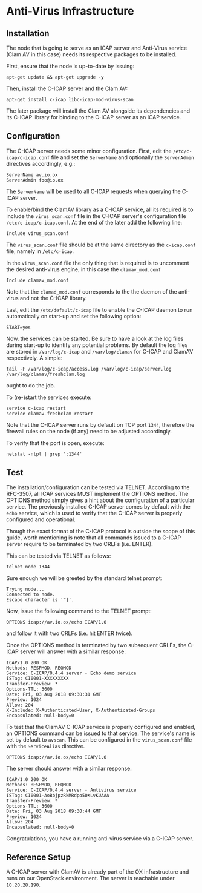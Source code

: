 # Anti-Virus Infrastructure

## Installation
The node that is going to serve as an ICAP server and Anti-Virus service (Clam AV in this case) needs its respective packages to be installed.

First, ensure that the node is up-to-date by issuing:
```
apt-get update && apt-get upgrade -y
```

Then, install the C-ICAP server and the Clam AV:
```
apt-get install c-icap libc-icap-mod-virus-scan
```

The later package will install the Clam AV alongside its dependencies and its C-ICAP library for binding to the C-ICAP server as an ICAP service.

## Configuration
The C-ICAP server needs some minor configuration. First, edit the `/etc/c-icap/c-icap.conf` file and set the `ServerName` and optionally the `ServerAdmin` directives accordingly, e.g.:
```
ServerName av.io.ox
ServerAdmin foo@io.ox
```
The `ServerName` will be used to all C-ICAP requests when querying the C-ICAP server.

To enable/bind the ClamAV library as a C-ICAP service, all its required is to include the `virus_scan.conf` file in the C-ICAP server's configuration file `/etc/c-icap/c-icap.conf`. At the end of the later add the following line:
```
Include virus_scan.conf
```
The `virus_scan.conf` file should be at the same directory as the `c-icap.conf` file, namely in `/etc/c-icap`.

In the `virus_scan.conf` file the only thing that is required is to uncomment the desired anti-virus engine, in this case the `clamav_mod.conf`
```
Include clamav_mod.conf
```
Note that the `clamad_mod.conf` corresponds to the the daemon of the anti-virus and not the C-ICAP library.

Last, edit the `/etc/default/c-icap` file to enable the C-ICAP daemon to run automatically on start-up and set the following option:
```
START=yes
```

Now, the services can be started. Be sure to have a look at the log files during start-up to identify any potential problems. By default the log files are stored in `/var/log/c-icap` and `/var/log/clamav` for C-ICAP and ClamAV respectively. A simple:
```
tail -F /var/log/c-icap/access.log /var/log/c-icap/server.log /var/log/clamav/freshclam.log
```
ought to do the job.

To (re-)start the services execute:
```
service c-icap restart
service clamav-freshclam restart
```

Note that the C-ICAP server runs by default on TCP port  ```1344```, therefore the firewall rules on the node (if any) need to be adjusted accordingly.

To verify that the port is open, execute:
```
netstat -ntpl | grep ':1344'
```

## Test

The installation/configuration can be tested via TELNET. According to the RFC-3507, all ICAP services MUST implement the OPTIONS method. The OPTIONS method simply gives a hint about the configuration of a particular service. The previously installed C-ICAP server comes by default with the ```echo``` service, which is used to verify that the C-ICAP server is properly configured and operational. 

Though the exact format of the C-ICAP protocol is outside the scope of this guide, worth mentioning is note that all commands issued to a C-ICAP server require to be terminated by two CRLFs (i.e. ENTER).

This can be tested via TELNET as follows:
```
telnet node 1344
```

Sure enough we will be greeted by the standard telnet prompt:
```
Trying node...
Connected to node.
Escape character is '^]'.

```

Now, issue the following command to the TELNET prompt:
```
OPTIONS icap://av.io.ox/echo ICAP/1.0
```
and follow it with two CRLFs (i.e. hit ENTER twice).

Once the OPTIONS method is terminated by two subsequent CRLFs, the C-ICAP server will answer with a similar response:
```
ICAP/1.0 200 OK
Methods: RESPMOD, REQMOD
Service: C-ICAP/0.4.4 server - Echo demo service
ISTag: CI0001-XXXXXXXXX
Transfer-Preview: *
Options-TTL: 3600
Date: Fri, 03 Aug 2018 09:30:31 GMT
Preview: 1024
Allow: 204
X-Include: X-Authenticated-User, X-Authenticated-Groups
Encapsulated: null-body=0
```

To test that the ClamAV C-ICAP service is properly configured and enabled, an OPTIONS command can be issued to that service. The service's name is set by default to `avscan`. This can be configured in the `virus_scan.conf` file with the `ServiceAlias` directive.

```
OPTIONS icap://av.io.ox/echo ICAP/1.0
```

The server should answer with a similar response:
```
ICAP/1.0 200 OK
Methods: RESPMOD, REQMOD
Service: C-ICAP/0.4.4 server - Antivirus service
ISTag: CI0001-AoBbjpzRkMRdpo50KLvKUAAA
Transfer-Preview: *
Options-TTL: 3600
Date: Fri, 03 Aug 2018 09:30:44 GMT
Preview: 1024
Allow: 204
Encapsulated: null-body=0
```

Congratulations, you have a running anti-virus service via a C-ICAP server.

## Reference Setup

A C-ICAP server with ClamAV is already part of the OX infrastructure and runs on our OpenStack environment. The server is reachable under `10.20.28.190`.